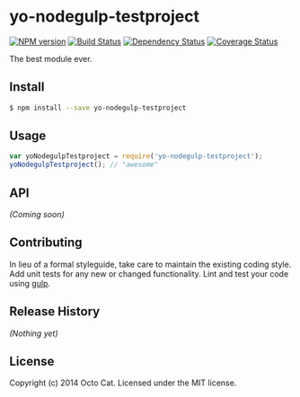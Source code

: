 # yo-nodegulp-testproject 
[![NPM version][npm-image]][npm-url] [![Build Status][travis-image]][travis-url] [![Dependency Status][daviddm-url]][daviddm-image] [![Coverage Status][coveralls-image]][coveralls-url]

The best module ever.


## Install

```bash
$ npm install --save yo-nodegulp-testproject
```


## Usage

```javascript
var yoNodegulpTestproject = require('yo-nodegulp-testproject');
yoNodegulpTestproject(); // "awesome"
```

## API

_(Coming soon)_


## Contributing

In lieu of a formal styleguide, take care to maintain the existing coding style. Add unit tests for any new or changed functionality. Lint and test your code using [gulp](http://gulpjs.com/).


## Release History

_(Nothing yet)_


## License

Copyright (c) 2014 Octo Cat. Licensed under the MIT license.



[npm-url]: https://npmjs.org/package/yo-nodegulp-testproject
[npm-image]: https://badge.fury.io/js/yo-nodegulp-testproject.svg
[travis-url]: https://travis-ci.org/user/yo-nodegulp-testproject
[travis-image]: https://travis-ci.org/user/yo-nodegulp-testproject.svg?branch=master
[daviddm-url]: https://david-dm.org/user/yo-nodegulp-testproject.svg?theme=shields.io
[daviddm-image]: https://david-dm.org/user/yo-nodegulp-testproject
[coveralls-url]: https://coveralls.io/r/user/yo-nodegulp-testproject
[coveralls-image]: https://coveralls.io/repos/user/yo-nodegulp-testproject/badge.png
